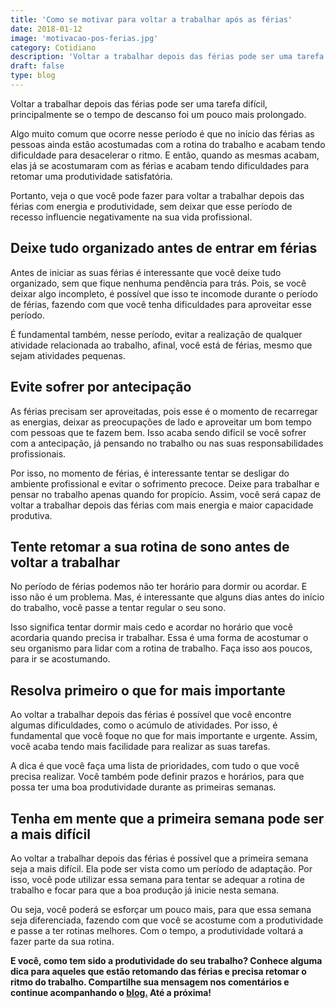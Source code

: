 ```yaml
---
title: 'Como se motivar para voltar a trabalhar após as férias'
date: 2018-01-12
image: 'motivacao-pos-ferias.jpg'
category: Cotidiano
description: 'Voltar a trabalhar depois das férias pode ser uma tarefa difícil, principalmente se o tempo de descanso foi um pouco mais prolongado...'
draft: false
type: blog
---
```


Voltar a trabalhar depois das férias pode ser uma tarefa difícil, principalmente se o tempo de descanso foi um pouco mais prolongado.

Algo muito comum que ocorre nesse período é que no início das férias as pessoas ainda estão acostumadas com a rotina do trabalho e acabam tendo dificuldade para desacelerar o ritmo. E então, quando as mesmas acabam, elas já se acostumaram com as férias e acabam tendo dificuldades para retomar uma produtividade satisfatória.

Portanto, veja o que você pode fazer para voltar a trabalhar depois das férias com energia e produtividade, sem deixar que esse período de recesso influencie negativamente na sua vida profissional.

## **Deixe tudo organizado antes de entrar em férias**

Antes de iniciar as suas férias é interessante que você deixe tudo organizado, sem que fique nenhuma pendência para trás. Pois, se você deixar algo incompleto, é possível que isso te incomode durante o período de férias, fazendo com que você tenha dificuldades para aproveitar esse período.

É fundamental também, nesse período, evitar a realização de qualquer atividade relacionada ao trabalho, afinal, você está de férias, mesmo que sejam atividades pequenas.

## **Evite sofrer por antecipação**

As férias precisam ser aproveitadas, pois esse é o momento de recarregar as energias, deixar as preocupações de lado e aproveitar um bom tempo com pessoas que te fazem bem. Isso acaba sendo difícil se você sofrer com a antecipação, já pensando no trabalho ou nas suas responsabilidades profissionais.

Por isso, no momento de férias, é interessante tentar se desligar do ambiente profissional e evitar o sofrimento precoce. Deixe para trabalhar e pensar no trabalho apenas quando for propício. Assim, você será capaz de voltar a trabalhar depois das férias com mais energia e maior capacidade produtiva.

## **Tente retomar a sua rotina de sono antes de voltar a trabalhar**

No período de férias podemos não ter horário para dormir ou acordar. E isso não é um problema. Mas, é interessante que alguns dias antes do início do trabalho, você passe a tentar regular o seu sono.

Isso significa tentar dormir mais cedo e acordar no horário que você acordaria quando precisa ir trabalhar. Essa é uma forma de acostumar o seu organismo para lidar com a rotina de trabalho. Faça isso aos poucos, para ir se acostumando.

## **Resolva primeiro o que for mais importante**

Ao voltar a trabalhar depois das férias é possível que você encontre algumas dificuldades, como o acúmulo de atividades. Por isso, é fundamental que você foque no que for mais importante e urgente. Assim, você acaba tendo mais facilidade para realizar as suas tarefas.

A dica é que você faça uma lista de prioridades, com tudo o que você precisa realizar. Você também pode definir prazos e horários, para que possa ter uma boa produtividade durante as primeiras semanas.

## **Tenha em mente que a primeira semana pode ser a mais difícil**

Ao voltar a trabalhar depois das férias é possível que a primeira semana seja a mais difícil. Ela pode ser vista como um período de adaptação. Por isso, você pode utilizar essa semana para tentar se adequar a rotina de trabalho e focar para que a boa produção já inicie nesta semana.

Ou seja, você poderá se esforçar um pouco mais, para que essa semana seja diferenciada, fazendo com que você se acostume com a produtividade e passe a ter rotinas melhores. Com o tempo, a produtividade voltará a fazer parte da sua rotina.

**E você, como tem sido a produtividade do seu trabalho? Conhece alguma dica para aqueles que estão retomando das férias e precisa retomar o ritmo do trabalho. Compartilhe sua mensagem nos comentários e continue acompanhando o [blog.](/blog/) Até a próxima!**
